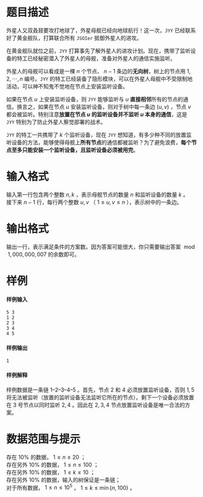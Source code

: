 
# 题目描述

外星人又双叒叕要攻打地球了，外星母舰已经向地球航行！这一次，`JYY` 已经联系好了黄金舰队，打算联合所有 `JSOIer` 抵御外星人的进攻。
  
在黄金舰队就位之前，`JYY` 打算事先了解外星人的进攻计划。现在，携带了监听设备的特工已经秘密潜入了外星人的母舰，准备对外星人的通信实施监听。
  
外星人的母舰可以看成是一棵 $n$ 个节点、 $n − 1$ 条边的**无向树**，树上的节点用 $1,2,\cdots,n$ 编号。`JYY` 的特工已经装备了隐形模块，可以在外星人母舰中不受限制地活动，可以神不知鬼不觉地在节点上安装监听设备。  

如果在节点 $u$ 上安装监听设备，则 `JYY` 能够监听与 $u$ **直接相邻**所有的节点的通信。换言之，如果在节点 $u$ 安装监听设备，则对于树中每一条边 $(u,v)$ ，节点 $v$ 都会被监听。特别注意**放置在节点 $u$ 的监听设备并不监听 $u$ 本身的通信**，这是 `JYY` 特别为了防止外星人察觉部署的战术。
  
`JYY` 的特工一共携带了 $k$ 个监听设备，现在 `JYY` 想知道，有多少种不同的放置监听设备的方法，能够使得母舰上**所有节点**的通信都被监听？为了避免浪费，**每个节点至多只能安装一个监听设备，且监听设备必须被用完**。

# 输入格式

输入第一行包含两个整数 $n,k$ ，表示母舰节点的数量 $n$ 和监听设备的数量 $k$ 。  
接下来 $n−1$ 行，每行两个整数 $u,v$ （ $1\le u,v\le n$ ），表示树中的一条边。

# 输出格式

输出一行，表示满足条件的方案数。因为答案可能很大，你只需要输出答案 $\bmod 1,000,000,007$ 的余数即可。

# 样例

#### 样例输入
```plain
5 3
1 2
2 3
3 4
4 5
```

#### 样例输出
```plain
1
```

#### 样例解释
样例数据是一条链 $1 – 2 – 3 – 4 – 5$ 。首先，节点 $2$ 和 $4$ 必须放置监听设备，否则 $1, 5$ 将无法被监听（放置的监听设备无法监听它所在的节点）。剩下一个设备必须放置在 $3$ 号节点以同时监听 $2,4$ 。因此在 $2, 3, 4$ 节点放置监听设备是唯一合法的方案。

# 数据范围与提示

存在 $10\%$ 的数据， $1 \le n \le 20$ ；  
存在另外 $10\%$ 的数据， $1 \le n \le 100$ ；  
存在另外 $10\%$ 的数据， $1 \le k \le 10$ ；  
存在另外 $10\%$ 的数据，输入的树保证是一条链；  
对于所有数据， $1\le n\le 10^5$ ， $1\le k\le \min\{n,100\}$ 。

